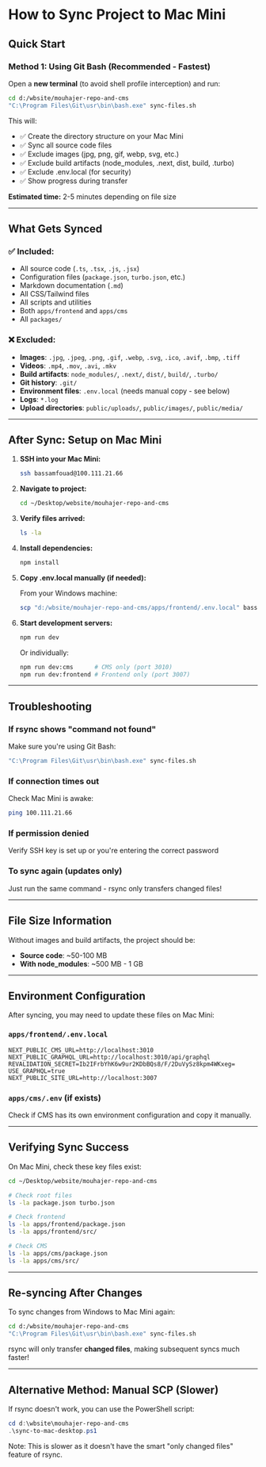 # How to Sync Project to Mac Mini

## Quick Start

### Method 1: Using Git Bash (Recommended - Fastest)

Open a **new terminal** (to avoid shell profile interception) and run:

```bash
cd d:/wbsite/mouhajer-repo-and-cms
"C:\Program Files\Git\usr\bin\bash.exe" sync-files.sh
```

This will:
- ✅ Create the directory structure on your Mac Mini
- ✅ Sync all source code files
- ✅ Exclude images (jpg, png, gif, webp, svg, etc.)
- ✅ Exclude build artifacts (node_modules, .next, dist, build, .turbo)
- ✅ Exclude .env.local (for security)
- ✅ Show progress during transfer

**Estimated time:** 2-5 minutes depending on file size

---

## What Gets Synced

### ✅ Included:
- All source code (`.ts`, `.tsx`, `.js`, `.jsx`)
- Configuration files (`package.json`, `turbo.json`, etc.)
- Markdown documentation (`.md`)
- All CSS/Tailwind files
- All scripts and utilities
- Both `apps/frontend` and `apps/cms`
- All `packages/`

### ❌ Excluded:
- **Images**: `.jpg`, `.jpeg`, `.png`, `.gif`, `.webp`, `.svg`, `.ico`, `.avif`, `.bmp`, `.tiff`
- **Videos**: `.mp4`, `.mov`, `.avi`, `.mkv`
- **Build artifacts**: `node_modules/`, `.next/`, `dist/`, `build/`, `.turbo/`
- **Git history**: `.git/`
- **Environment files**: `.env.local` (needs manual copy - see below)
- **Logs**: `*.log`
- **Upload directories**: `public/uploads/`, `public/images/`, `public/media/`

---

## After Sync: Setup on Mac Mini

1. **SSH into your Mac Mini:**
   ```bash
   ssh bassamfouad@100.111.21.66
   ```

2. **Navigate to project:**
   ```bash
   cd ~/Desktop/website/mouhajer-repo-and-cms
   ```

3. **Verify files arrived:**
   ```bash
   ls -la
   ```

4. **Install dependencies:**
   ```bash
   npm install
   ```

5. **Copy .env.local manually (if needed):**

   From your Windows machine:
   ```bash
   scp "d:/wbsite/mouhajer-repo-and-cms/apps/frontend/.env.local" bassamfouad@100.111.21.66:~/Desktop/website/mouhajer-repo-and-cms/apps/frontend/.env.local
   ```

6. **Start development servers:**
   ```bash
   npm run dev
   ```

   Or individually:
   ```bash
   npm run dev:cms      # CMS only (port 3010)
   npm run dev:frontend # Frontend only (port 3007)
   ```

---

## Troubleshooting

### If rsync shows "command not found"
Make sure you're using Git Bash:
```bash
"C:\Program Files\Git\usr\bin\bash.exe" sync-files.sh
```

### If connection times out
Check Mac Mini is awake:
```bash
ping 100.111.21.66
```

### If permission denied
Verify SSH key is set up or you're entering the correct password

### To sync again (updates only)
Just run the same command - rsync only transfers changed files!

---

## File Size Information

Without images and build artifacts, the project should be:
- **Source code**: ~50-100 MB
- **With node_modules**: ~500 MB - 1 GB

---

## Environment Configuration

After syncing, you may need to update these files on Mac Mini:

### `apps/frontend/.env.local`
```env
NEXT_PUBLIC_CMS_URL=http://localhost:3010
NEXT_PUBLIC_GRAPHQL_URL=http://localhost:3010/api/graphql
REVALIDATION_SECRET=Ib2IFrbYhK6w9ur2KDbBQs8/F/2DuVySz8kpm4WKxeg=
USE_GRAPHQL=true
NEXT_PUBLIC_SITE_URL=http://localhost:3007
```

### `apps/cms/.env` (if exists)
Check if CMS has its own environment configuration and copy it manually.

---

## Verifying Sync Success

On Mac Mini, check these key files exist:

```bash
cd ~/Desktop/website/mouhajer-repo-and-cms

# Check root files
ls -la package.json turbo.json

# Check frontend
ls -la apps/frontend/package.json
ls -la apps/frontend/src/

# Check CMS
ls -la apps/cms/package.json
ls -la apps/cms/src/
```

---

## Re-syncing After Changes

To sync changes from Windows to Mac Mini again:

```bash
cd d:/wbsite/mouhajer-repo-and-cms
"C:\Program Files\Git\usr\bin\bash.exe" sync-files.sh
```

rsync will only transfer **changed files**, making subsequent syncs much faster!

---

## Alternative Method: Manual SCP (Slower)

If rsync doesn't work, you can use the PowerShell script:

```powershell
cd d:\wbsite\mouhajer-repo-and-cms
.\sync-to-mac-desktop.ps1
```

Note: This is slower as it doesn't have the smart "only changed files" feature of rsync.
